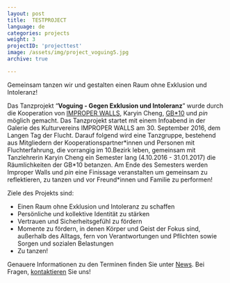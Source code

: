 ```yaml
---
layout: post
title:  TESTPROJECT
language: de
categories: projects
weight: 3
projectID: 'projecttest'
image: /assets/img/project_voguing5.jpg
archive: true

---
```


Gemeinsam tanzen wir und gestalten einen Raum ohne Exklusion und Intoleranz!

Das Tanzprojekt “**Voguing - Gegen Exklusion und Intoleranz**” wurde durch die Kooperation von [IMPROPER WALLS](http://www.improperwalls.com), Karyin Cheng, [GB\*10](http://www.gbstern.at/10) und *pin* möglich gemacht. Das Tanzprojekt startet mit einem Infoabend in der Galerie des Kulturvereins IMPROPER WALLS am 30. September 2016, dem Langen Tag der Flucht. Darauf folgend wird eine Tanzgruppe, bestehend aus Mitgliedern der Kooperationspartner\*innen und Personen mit Fluchterfahrung, die vorrangig im 10.Bezirk leben, gemeinsam mit Tanzlehrerin Karyin Cheng ein Semester lang (4.10.2016 - 31.01.2017) die Räumlichkeiten der GB\*10 betanzen.
Am Ende des Semesters werden Improper Walls und *pin* eine Finissage veranstalten um gemeinsam zu reflektieren, zu tanzen und vor Freund\*innen und Familie zu performen!

Ziele des Projekts sind:

+ Einen Raum ohne Exklusion und Intoleranz zu schaffen
+ Persönliche und kollektive Identität zu stärken
+ Vertrauen und Sicherheitsgefühl zu fördern
+ Momente zu fördern, in denen Körper und Geist der Fokus sind, außerhalb des Alltags, fern von Verantwortungen und Pflichten sowie Sorgen und sozialen Belastungen
+ Zu tanzen!

Genauere Informationen zu den Terminen finden Sie unter <a class='scroll-on-page-link' href='#start'>News</a>. Bei Fragen, <a class='scroll-on-page-link' href='#contact'>kontaktieren</a> Sie uns!
